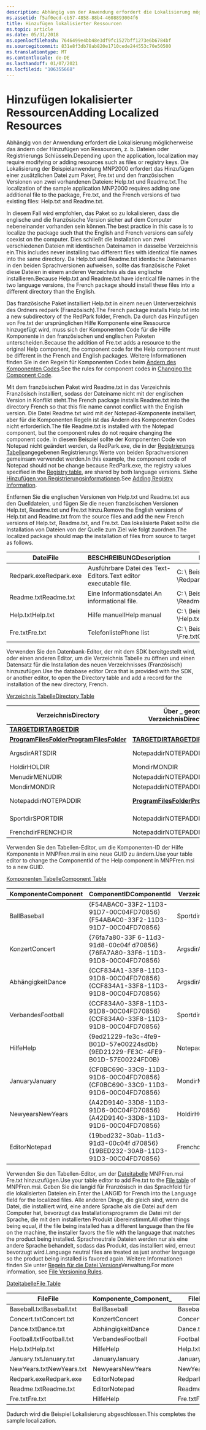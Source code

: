 ```yaml
---
description: Abhängig von der Anwendung erfordert die Lokalisierung möglicherweise das ändern oder Hinzufügen von Ressourcen, z. b. Dateien oder Registrierungs Schlüsseln.
ms.assetid: f5af0ecd-cb57-4858-88b4-4608893004f6
title: Hinzufügen lokalisierter Ressourcen
ms.topic: article
ms.date: 05/31/2018
ms.openlocfilehash: 7646499e4bb48e3df9fc1527bff1273e6b6784bf
ms.sourcegitcommit: 831e8f3db78ab820e1710cede244553c70e50500
ms.translationtype: MT
ms.contentlocale: de-DE
ms.lasthandoff: 01/07/2021
ms.locfileid: "106355668"
---
```

# <a name="adding-localized-resources"></a><span data-ttu-id="bf057-103">Hinzufügen lokalisierter Ressourcen</span><span class="sxs-lookup"><span data-stu-id="bf057-103">Adding Localized Resources</span></span>

<span data-ttu-id="bf057-104">Abhängig von der Anwendung erfordert die Lokalisierung möglicherweise das ändern oder Hinzufügen von Ressourcen, z. b. Dateien oder Registrierungs Schlüsseln.</span><span class="sxs-lookup"><span data-stu-id="bf057-104">Depending upon the application, localization may require modifying or adding resources such as files or registry keys.</span></span> <span data-ttu-id="bf057-105">Die Lokalisierung der Beispielanwendung MNP2000 erfordert das Hinzufügen einer zusätzlichen Datei zum Paket, Fre.txt und den französischen Versionen von zwei vorhandenen Dateien: Help.txt und Readme.txt.</span><span class="sxs-lookup"><span data-stu-id="bf057-105">The localization of the sample application MNP2000 requires adding one additional file to the package, Fre.txt, and the French versions of two existing files: Help.txt and Readme.txt.</span></span>

<span data-ttu-id="bf057-106">In diesem Fall wird empfohlen, das Paket so zu lokalisieren, dass die englische und die französische Version sicher auf dem Computer nebeneinander vorhanden sein können.</span><span class="sxs-lookup"><span data-stu-id="bf057-106">The best practice in this case is to localize the package such that the English and French versions can safely coexist on the computer.</span></span> <span data-ttu-id="bf057-107">Dies schließt die Installation von zwei verschiedenen Dateien mit identischen Dateinamen in dasselbe Verzeichnis ein.</span><span class="sxs-lookup"><span data-stu-id="bf057-107">This includes never installing two different files with identical file names into the same directory.</span></span> <span data-ttu-id="bf057-108">Da Help.txt und Readme.txt identische Dateinamen in den beiden Sprachversionen aufweisen, sollte das französische Paket diese Dateien in einem anderen Verzeichnis als das englische installieren.</span><span class="sxs-lookup"><span data-stu-id="bf057-108">Because Help.txt and Readme.txt have identical file names in the two language versions, the French package should install these files into a different directory than the English.</span></span>

<span data-ttu-id="bf057-109">Das französische Paket installiert Help.txt in einem neuen Unterverzeichnis des Ordners redpark (Französisch).</span><span class="sxs-lookup"><span data-stu-id="bf057-109">The French package installs Help.txt into a new subdirectory of the RedPark folder, French.</span></span> <span data-ttu-id="bf057-110">Da durch das Hinzufügen von Fre.txt der ursprünglichen Hilfe Komponente eine Ressource hinzugefügt wird, muss sich der Komponenten Code für die Hilfe Komponente in den französischen und englischen Paketen unterscheiden.</span><span class="sxs-lookup"><span data-stu-id="bf057-110">Because the addition of Fre.txt adds a resource to the original Help component, the component code for the Help component must be different in the French and English packages.</span></span> <span data-ttu-id="bf057-111">Weitere Informationen finden Sie in den Regeln für Komponenten Codes beim [Ändern des Komponenten Codes](changing-the-component-code.md).</span><span class="sxs-lookup"><span data-stu-id="bf057-111">See the rules for component codes in [Changing the Component Code](changing-the-component-code.md).</span></span>

<span data-ttu-id="bf057-112">Mit dem französischen Paket wird Readme.txt in das Verzeichnis Französisch installiert, sodass der Dateiname nicht mit der englischen Version in Konflikt steht.</span><span class="sxs-lookup"><span data-stu-id="bf057-112">The French package installs Readme.txt into the directory French so that this file name cannot conflict with the English version.</span></span> <span data-ttu-id="bf057-113">Die Datei Readme.txt wird mit der Notepad-Komponente installiert, aber für die Komponenten Regeln ist das Ändern des Komponenten Codes nicht erforderlich.</span><span class="sxs-lookup"><span data-stu-id="bf057-113">The file Readme.txt is installed with the Notepad component, but the component rules do not require changing the component code.</span></span> <span data-ttu-id="bf057-114">In diesem Beispiel sollte der Komponenten Code von Notepad nicht geändert werden, da RedPark.exe, die in der [Registrierungs Tabelle](registry-table.md)angegebenen Registrierungs Werte von beiden Sprachversionen gemeinsam verwendet werden.</span><span class="sxs-lookup"><span data-stu-id="bf057-114">In this example, the component code of Notepad should not be change because RedPark.exe, the registry values specified in the [Registry table](registry-table.md), are shared by both language versions.</span></span> <span data-ttu-id="bf057-115">Siehe [Hinzufügen von Registrierungsinformationen](adding-registry-information.md).</span><span class="sxs-lookup"><span data-stu-id="bf057-115">See [Adding Registry Information](adding-registry-information.md).</span></span>

<span data-ttu-id="bf057-116">Entfernen Sie die englischen Versionen von Help.txt und Readme.txt aus den Quelldateien, und fügen Sie die neuen französischen Versionen Help.txt, Readme.txt und Fre.txt hinzu.</span><span class="sxs-lookup"><span data-stu-id="bf057-116">Remove the English versions of Help.txt and Readme.txt from the source files and add the new French versions of Help.txt, Readme.txt, and Fre.txt.</span></span> <span data-ttu-id="bf057-117">Das lokalisierte Paket sollte die Installation von Dateien von der Quelle zum Ziel wie folgt zuordnen.</span><span class="sxs-lookup"><span data-stu-id="bf057-117">The localized package should map the installation of files from source to target as follows.</span></span>



| <span data-ttu-id="bf057-118">Datei</span><span class="sxs-lookup"><span data-stu-id="bf057-118">File</span></span>        | <span data-ttu-id="bf057-119">BESCHREIBUNG</span><span class="sxs-lookup"><span data-stu-id="bf057-119">Description</span></span>                  | <span data-ttu-id="bf057-120">Pfad zur Quelle</span><span class="sxs-lookup"><span data-stu-id="bf057-120">Path to source</span></span>                   | <span data-ttu-id="bf057-121">Pfad zum Ziel</span><span class="sxs-lookup"><span data-stu-id="bf057-121">Path to target</span></span>                                         |
|-------------|------------------------------|----------------------------------|--------------------------------------------------------|
| <span data-ttu-id="bf057-122">Redpark.exe</span><span class="sxs-lookup"><span data-stu-id="bf057-122">Redpark.exe</span></span> | <span data-ttu-id="bf057-123">Ausführbare Datei des Text-Editors.</span><span class="sxs-lookup"><span data-stu-id="bf057-123">Text editor executable file.</span></span> | <span data-ttu-id="bf057-124">C: \\ Beispiel für \\ Notepad \\Redpark.exe</span><span class="sxs-lookup"><span data-stu-id="bf057-124">C:\\Sample\\Notepad\\Redpark.exe</span></span> | <span data-ttu-id="bf057-125">\[ProgramFilesFolder \] \\ rotes \_ Park \\ Französisch \\Redpark.exe</span><span class="sxs-lookup"><span data-stu-id="bf057-125">\[ProgramFilesFolder\]\\Red\_Park\\French\\Redpark.exe</span></span> |
| <span data-ttu-id="bf057-126">Readme.txt</span><span class="sxs-lookup"><span data-stu-id="bf057-126">Readme.txt</span></span>  | <span data-ttu-id="bf057-127">Eine Informationsdatei.</span><span class="sxs-lookup"><span data-stu-id="bf057-127">An informational file.</span></span>       | <span data-ttu-id="bf057-128">C: \\ Beispiel für \\ Notepad \\Readme.txt</span><span class="sxs-lookup"><span data-stu-id="bf057-128">C:\\Sample\\Notepad\\Readme.txt</span></span>  | <span data-ttu-id="bf057-129">\[ProgramFilesFolder \] \\ rotes \_ Park \\ Französisch \\Readme.txt</span><span class="sxs-lookup"><span data-stu-id="bf057-129">\[ProgramFilesFolder\]\\Red\_Park\\French\\Readme.txt</span></span>  |
| <span data-ttu-id="bf057-130">Help.txt</span><span class="sxs-lookup"><span data-stu-id="bf057-130">Help.txt</span></span>    | <span data-ttu-id="bf057-131">Hilfe manuell</span><span class="sxs-lookup"><span data-stu-id="bf057-131">Help manual</span></span>                  | <span data-ttu-id="bf057-132">C: \\ Beispiel für \\ Notepad \\Help.txt</span><span class="sxs-lookup"><span data-stu-id="bf057-132">C:\\Sample\\Notepad\\Help.txt</span></span>    | <span data-ttu-id="bf057-133">\[ProgramFilesFolder \] \\ rotes \_ Park \\ Französisch \\Help.txt</span><span class="sxs-lookup"><span data-stu-id="bf057-133">\[ProgramFilesFolder\]\\Red\_Park\\French\\Help.txt</span></span>    |
| <span data-ttu-id="bf057-134">Fre.txt</span><span class="sxs-lookup"><span data-stu-id="bf057-134">Fre.txt</span></span>     | <span data-ttu-id="bf057-135">Telefonliste</span><span class="sxs-lookup"><span data-stu-id="bf057-135">Phone list</span></span>                   | <span data-ttu-id="bf057-136">C: \\ Beispiel für \\ Notepad \\Fre.txt</span><span class="sxs-lookup"><span data-stu-id="bf057-136">C:\\Sample\\Notepad\\Fre.txt</span></span>     | <span data-ttu-id="bf057-137">\[ProgramFilesFolder \] \\ rotes \_ Park \\ Französisch \\Fre.txt</span><span class="sxs-lookup"><span data-stu-id="bf057-137">\[ProgramFilesFolder\]\\Red\_Park\\French\\Fre.txt</span></span>     |



 

<span data-ttu-id="bf057-138">Verwenden Sie den Datenbank-Editor, der mit dem SDK bereitgestellt wird, oder einen anderen Editor, um die Verzeichnis Tabelle zu öffnen und einen Datensatz für die Installation des neuen Verzeichnisses (Französisch) hinzuzufügen.</span><span class="sxs-lookup"><span data-stu-id="bf057-138">Use the database editor Orca that is provided with the SDK, or another editor, to open the Directory table and add a record for the installation of the new directory, French.</span></span>

[<span data-ttu-id="bf057-139">Verzeichnis Tabelle</span><span class="sxs-lookup"><span data-stu-id="bf057-139">Directory Table</span></span>](directory-table.md)



| <span data-ttu-id="bf057-140">Verzeichnis</span><span class="sxs-lookup"><span data-stu-id="bf057-140">Directory</span></span>                                        | <span data-ttu-id="bf057-141">Über \_ geordnetes Verzeichnis</span><span class="sxs-lookup"><span data-stu-id="bf057-141">Directory\_Parent</span></span>                                | <span data-ttu-id="bf057-142">DefaultDir</span><span class="sxs-lookup"><span data-stu-id="bf057-142">DefaultDir</span></span>        |
|--------------------------------------------------|--------------------------------------------------|-------------------|
| [<span data-ttu-id="bf057-143">**TARGETDIR**</span><span class="sxs-lookup"><span data-stu-id="bf057-143">**TARGETDIR**</span></span>](targetdir.md)                   |                                                  | <span data-ttu-id="bf057-144">SourceDir</span><span class="sxs-lookup"><span data-stu-id="bf057-144">SourceDir</span></span>         |
| [<span data-ttu-id="bf057-145">**ProgramFilesFolder**</span><span class="sxs-lookup"><span data-stu-id="bf057-145">**ProgramFilesFolder**</span></span>](programfilesfolder.md) | [<span data-ttu-id="bf057-146">**TARGETDIR**</span><span class="sxs-lookup"><span data-stu-id="bf057-146">**TARGETDIR**</span></span>](targetdir.md)                   | <span data-ttu-id="bf057-147">.</span><span class="sxs-lookup"><span data-stu-id="bf057-147">.</span></span>                 |
| <span data-ttu-id="bf057-148">Argsdir</span><span class="sxs-lookup"><span data-stu-id="bf057-148">ARTSDIR</span></span>                                          | <span data-ttu-id="bf057-149">Notepaddir</span><span class="sxs-lookup"><span data-stu-id="bf057-149">NOTEPADDIR</span></span>                                       | <span data-ttu-id="bf057-150">Kunst: Ereignisse</span><span class="sxs-lookup"><span data-stu-id="bf057-150">Arts:Events</span></span>       |
| <span data-ttu-id="bf057-151">Holdir</span><span class="sxs-lookup"><span data-stu-id="bf057-151">HOLDIR</span></span>                                           | <span data-ttu-id="bf057-152">Mondir</span><span class="sxs-lookup"><span data-stu-id="bf057-152">MONDIR</span></span>                                           | <span data-ttu-id="bf057-153">.: Feiertage</span><span class="sxs-lookup"><span data-stu-id="bf057-153">.:Holidays</span></span>        |
| <span data-ttu-id="bf057-154">Menudir</span><span class="sxs-lookup"><span data-stu-id="bf057-154">MENUDIR</span></span>                                          | <span data-ttu-id="bf057-155">Notepaddir</span><span class="sxs-lookup"><span data-stu-id="bf057-155">NOTEPADDIR</span></span>                                       | <span data-ttu-id="bf057-156">Menü</span><span class="sxs-lookup"><span data-stu-id="bf057-156">Menu</span></span>              |
| <span data-ttu-id="bf057-157">Mondir</span><span class="sxs-lookup"><span data-stu-id="bf057-157">MONDIR</span></span>                                           | <span data-ttu-id="bf057-158">Notepaddir</span><span class="sxs-lookup"><span data-stu-id="bf057-158">NOTEPADDIR</span></span>                                       | <span data-ttu-id="bf057-159">Tors</span><span class="sxs-lookup"><span data-stu-id="bf057-159">Gate</span></span>              |
| <span data-ttu-id="bf057-160">Notepaddir</span><span class="sxs-lookup"><span data-stu-id="bf057-160">NOTEPADDIR</span></span>                                       | [<span data-ttu-id="bf057-161">**ProgramFilesFolder**</span><span class="sxs-lookup"><span data-stu-id="bf057-161">**ProgramFilesFolder**</span></span>](programfilesfolder.md) | <span data-ttu-id="bf057-162">Roter \_ Park: Notepad</span><span class="sxs-lookup"><span data-stu-id="bf057-162">Red\_Park:Notepad</span></span> |
| <span data-ttu-id="bf057-163">Sportdir</span><span class="sxs-lookup"><span data-stu-id="bf057-163">SPORTDIR</span></span>                                         | <span data-ttu-id="bf057-164">Notepaddir</span><span class="sxs-lookup"><span data-stu-id="bf057-164">NOTEPADDIR</span></span>                                       | <span data-ttu-id="bf057-165">Sport: Ereignisse</span><span class="sxs-lookup"><span data-stu-id="bf057-165">Sports:Events</span></span>     |
| <span data-ttu-id="bf057-166">Frenchdir</span><span class="sxs-lookup"><span data-stu-id="bf057-166">FRENCHDIR</span></span>                                        | <span data-ttu-id="bf057-167">Notepaddir</span><span class="sxs-lookup"><span data-stu-id="bf057-167">NOTEPADDIR</span></span>                                       | <span data-ttu-id="bf057-168">Französisch:.</span><span class="sxs-lookup"><span data-stu-id="bf057-168">French:.</span></span>          |



 

<span data-ttu-id="bf057-169">Verwenden Sie den Tabellen-Editor, um die Komponenten-ID der Hilfe Komponente in MNPFren.msi in eine neue GUID zu ändern.</span><span class="sxs-lookup"><span data-stu-id="bf057-169">Use your table editor to change the ComponentId of the Help component in MNPFren.msi to a new GUID.</span></span>

[<span data-ttu-id="bf057-170">Komponenten Tabelle</span><span class="sxs-lookup"><span data-stu-id="bf057-170">Component Table</span></span>](component-table.md)



| <span data-ttu-id="bf057-171">Komponente</span><span class="sxs-lookup"><span data-stu-id="bf057-171">Component</span></span> | <span data-ttu-id="bf057-172">ComponentID</span><span class="sxs-lookup"><span data-stu-id="bf057-172">ComponentId</span></span>                            | <span data-ttu-id="bf057-173">Verzeichnis\_</span><span class="sxs-lookup"><span data-stu-id="bf057-173">Directory\_</span></span> | <span data-ttu-id="bf057-174">Attribute</span><span class="sxs-lookup"><span data-stu-id="bf057-174">Attributes</span></span> | <span data-ttu-id="bf057-175">Bedingung</span><span class="sxs-lookup"><span data-stu-id="bf057-175">Condition</span></span> | <span data-ttu-id="bf057-176">KEYPATH</span><span class="sxs-lookup"><span data-stu-id="bf057-176">Keypath</span></span>      |
|-----------|----------------------------------------|-------------|------------|-----------|--------------|
| <span data-ttu-id="bf057-177">Ball</span><span class="sxs-lookup"><span data-stu-id="bf057-177">Baseball</span></span>  | <span data-ttu-id="bf057-178">{F54ABAC0-33F2-11D3-91D7-00C04FD70856}</span><span class="sxs-lookup"><span data-stu-id="bf057-178">{F54ABAC0-33F2-11D3-91D7-00C04FD70856}</span></span> | <span data-ttu-id="bf057-179">Sportdir</span><span class="sxs-lookup"><span data-stu-id="bf057-179">SPORTDIR</span></span>    | <span data-ttu-id="bf057-180">2</span><span class="sxs-lookup"><span data-stu-id="bf057-180">2</span></span>          |           | <span data-ttu-id="bf057-181">Baseball.txt</span><span class="sxs-lookup"><span data-stu-id="bf057-181">Baseball.txt</span></span> |
| <span data-ttu-id="bf057-182">Konzert</span><span class="sxs-lookup"><span data-stu-id="bf057-182">Concert</span></span>   | <span data-ttu-id="bf057-183">{76fa7a80-33F 6-11d3-91d8-00c04f d70856}</span><span class="sxs-lookup"><span data-stu-id="bf057-183">{76FA7A80-33F6-11D3-91D8-00C04FD70856}</span></span> | <span data-ttu-id="bf057-184">Argsdir</span><span class="sxs-lookup"><span data-stu-id="bf057-184">ARTSDIR</span></span>     | <span data-ttu-id="bf057-185">2</span><span class="sxs-lookup"><span data-stu-id="bf057-185">2</span></span>          |           | <span data-ttu-id="bf057-186">Concert.txt</span><span class="sxs-lookup"><span data-stu-id="bf057-186">Concert.txt</span></span>  |
| <span data-ttu-id="bf057-187">Abhängigkeit</span><span class="sxs-lookup"><span data-stu-id="bf057-187">Dance</span></span>     | <span data-ttu-id="bf057-188">{CCF834A1-33F8-11D3-91D8-00C04FD70856}</span><span class="sxs-lookup"><span data-stu-id="bf057-188">{CCF834A1-33F8-11D3-91D8-00C04FD70856}</span></span> | <span data-ttu-id="bf057-189">Argsdir</span><span class="sxs-lookup"><span data-stu-id="bf057-189">ARTSDIR</span></span>     | <span data-ttu-id="bf057-190">2</span><span class="sxs-lookup"><span data-stu-id="bf057-190">2</span></span>          |           | <span data-ttu-id="bf057-191">Dance.txt</span><span class="sxs-lookup"><span data-stu-id="bf057-191">Dance.txt</span></span>    |
| <span data-ttu-id="bf057-192">Verbandes</span><span class="sxs-lookup"><span data-stu-id="bf057-192">Football</span></span>  | <span data-ttu-id="bf057-193">{CCF834A0-33F8-11D3-91D8-00C04FD70856}</span><span class="sxs-lookup"><span data-stu-id="bf057-193">{CCF834A0-33F8-11D3-91D8-00C04FD70856}</span></span> | <span data-ttu-id="bf057-194">Sportdir</span><span class="sxs-lookup"><span data-stu-id="bf057-194">SPORTDIR</span></span>    | <span data-ttu-id="bf057-195">2</span><span class="sxs-lookup"><span data-stu-id="bf057-195">2</span></span>          |           | <span data-ttu-id="bf057-196">Football.txt</span><span class="sxs-lookup"><span data-stu-id="bf057-196">Football.txt</span></span> |
| <span data-ttu-id="bf057-197">Hilfe</span><span class="sxs-lookup"><span data-stu-id="bf057-197">Help</span></span>      | <span data-ttu-id="bf057-198">{9ed21229-fe3c-4fe9-B01D-57e00224sd0b}</span><span class="sxs-lookup"><span data-stu-id="bf057-198">{9ED21229-FE3C-4FE9-B01D-57E00224FD0B}</span></span> | <span data-ttu-id="bf057-199">Notepaddir</span><span class="sxs-lookup"><span data-stu-id="bf057-199">NOTEPADDIR</span></span>  | <span data-ttu-id="bf057-200">2</span><span class="sxs-lookup"><span data-stu-id="bf057-200">2</span></span>          |           | <span data-ttu-id="bf057-201">Help.txt</span><span class="sxs-lookup"><span data-stu-id="bf057-201">Help.txt</span></span>     |
| <span data-ttu-id="bf057-202">January</span><span class="sxs-lookup"><span data-stu-id="bf057-202">January</span></span>   | <span data-ttu-id="bf057-203">{CF0BC690-33C9-11D3-91D6-00C04FD70856}</span><span class="sxs-lookup"><span data-stu-id="bf057-203">{CF0BC690-33C9-11D3-91D6-00C04FD70856}</span></span> | <span data-ttu-id="bf057-204">Mondir</span><span class="sxs-lookup"><span data-stu-id="bf057-204">MONDIR</span></span>      | <span data-ttu-id="bf057-205">2</span><span class="sxs-lookup"><span data-stu-id="bf057-205">2</span></span>          |           | <span data-ttu-id="bf057-206">January.txt</span><span class="sxs-lookup"><span data-stu-id="bf057-206">January.txt</span></span>  |
| <span data-ttu-id="bf057-207">Newyears</span><span class="sxs-lookup"><span data-stu-id="bf057-207">NewYears</span></span>  | <span data-ttu-id="bf057-208">{A42D9140-33D8-11D3-91D6-00C04FD70856}</span><span class="sxs-lookup"><span data-stu-id="bf057-208">{A42D9140-33D8-11D3-91D6-00C04FD70856}</span></span> | <span data-ttu-id="bf057-209">Holdir</span><span class="sxs-lookup"><span data-stu-id="bf057-209">HOLDIR</span></span>      | <span data-ttu-id="bf057-210">2</span><span class="sxs-lookup"><span data-stu-id="bf057-210">2</span></span>          |           | <span data-ttu-id="bf057-211">NewYears.txt</span><span class="sxs-lookup"><span data-stu-id="bf057-211">NewYears.txt</span></span> |
| <span data-ttu-id="bf057-212">Editor</span><span class="sxs-lookup"><span data-stu-id="bf057-212">Notepad</span></span>   | <span data-ttu-id="bf057-213">{19bed232-30ab-11d3-91d3-00c04f d70856}</span><span class="sxs-lookup"><span data-stu-id="bf057-213">{19BED232-30AB-11D3-91D3-00C04FD70856}</span></span> | <span data-ttu-id="bf057-214">Frenchdir</span><span class="sxs-lookup"><span data-stu-id="bf057-214">FRENCHDIR</span></span>   | <span data-ttu-id="bf057-215">2</span><span class="sxs-lookup"><span data-stu-id="bf057-215">2</span></span>          |           | <span data-ttu-id="bf057-216">Redpark.exe</span><span class="sxs-lookup"><span data-stu-id="bf057-216">Redpark.exe</span></span>  |



 

<span data-ttu-id="bf057-217">Verwenden Sie den Tabellen-Editor, um der [Dateitabelle](file-table.md) MNPFren.msi Fre.txt hinzuzufügen.</span><span class="sxs-lookup"><span data-stu-id="bf057-217">Use your table editor to add Fre.txt to the [File table](file-table.md) of MNPFren.msi.</span></span> <span data-ttu-id="bf057-218">Geben Sie die langid für Französisch in das Sprachfeld für die lokalisierten Dateien ein.</span><span class="sxs-lookup"><span data-stu-id="bf057-218">Enter the LANGID for French into the Language field for the localized files.</span></span> <span data-ttu-id="bf057-219">Alle anderen Dinge, die gleich sind, wenn die Datei, die installiert wird, eine andere Sprache als die Datei auf dem Computer hat, bevorzugt das Installationsprogramm die Datei mit der Sprache, die mit dem installierten Produkt übereinstimmt.</span><span class="sxs-lookup"><span data-stu-id="bf057-219">All other things being equal, if the file being installed has a different language than the file on the machine, the installer favors the file with the language that matches the product being installed.</span></span> <span data-ttu-id="bf057-220">Sprachneutrale Dateien werden nur als eine andere Sprache behandelt, sodass das Produkt, das installiert wird, erneut bevorzugt wird.</span><span class="sxs-lookup"><span data-stu-id="bf057-220">Language neutral files are treated as just another language so the product being installed is favored again.</span></span> <span data-ttu-id="bf057-221">Weitere Informationen finden Sie unter [Regeln für die Datei Versions](file-versioning-rules.md)Verwaltung.</span><span class="sxs-lookup"><span data-stu-id="bf057-221">For more information, see [File Versioning Rules](file-versioning-rules.md).</span></span>

[<span data-ttu-id="bf057-222">Dateitabelle</span><span class="sxs-lookup"><span data-stu-id="bf057-222">File Table</span></span>](file-table.md)



| <span data-ttu-id="bf057-223">File</span><span class="sxs-lookup"><span data-stu-id="bf057-223">File</span></span>         | <span data-ttu-id="bf057-224">Komponente\_</span><span class="sxs-lookup"><span data-stu-id="bf057-224">Component\_</span></span> | <span data-ttu-id="bf057-225">FileName</span><span class="sxs-lookup"><span data-stu-id="bf057-225">FileName</span></span>     | <span data-ttu-id="bf057-226">FileSize</span><span class="sxs-lookup"><span data-stu-id="bf057-226">FileSize</span></span> | <span data-ttu-id="bf057-227">Version</span><span class="sxs-lookup"><span data-stu-id="bf057-227">Version</span></span> | <span data-ttu-id="bf057-228">Sprache</span><span class="sxs-lookup"><span data-stu-id="bf057-228">Language</span></span> | <span data-ttu-id="bf057-229">Attribute</span><span class="sxs-lookup"><span data-stu-id="bf057-229">Attributes</span></span> | <span data-ttu-id="bf057-230">Sequenz</span><span class="sxs-lookup"><span data-stu-id="bf057-230">Sequence</span></span> |
|--------------|-------------|--------------|----------|---------|----------|------------|----------|
| <span data-ttu-id="bf057-231">Baseball.txt</span><span class="sxs-lookup"><span data-stu-id="bf057-231">Baseball.txt</span></span> | <span data-ttu-id="bf057-232">Ball</span><span class="sxs-lookup"><span data-stu-id="bf057-232">Baseball</span></span>    | <span data-ttu-id="bf057-233">Baseball.txt</span><span class="sxs-lookup"><span data-stu-id="bf057-233">Baseball.txt</span></span> | <span data-ttu-id="bf057-234">1000</span><span class="sxs-lookup"><span data-stu-id="bf057-234">1000</span></span>     |         |          | <span data-ttu-id="bf057-235">0</span><span class="sxs-lookup"><span data-stu-id="bf057-235">0</span></span>          | <span data-ttu-id="bf057-236">1</span><span class="sxs-lookup"><span data-stu-id="bf057-236">1</span></span>        |
| <span data-ttu-id="bf057-237">Concert.txt</span><span class="sxs-lookup"><span data-stu-id="bf057-237">Concert.txt</span></span>  | <span data-ttu-id="bf057-238">Konzert</span><span class="sxs-lookup"><span data-stu-id="bf057-238">Concert</span></span>     | <span data-ttu-id="bf057-239">Concert.txt</span><span class="sxs-lookup"><span data-stu-id="bf057-239">Concert.txt</span></span>  | <span data-ttu-id="bf057-240">1000</span><span class="sxs-lookup"><span data-stu-id="bf057-240">1000</span></span>     |         |          | <span data-ttu-id="bf057-241">0</span><span class="sxs-lookup"><span data-stu-id="bf057-241">0</span></span>          | <span data-ttu-id="bf057-242">1</span><span class="sxs-lookup"><span data-stu-id="bf057-242">1</span></span>        |
| <span data-ttu-id="bf057-243">Dance.txt</span><span class="sxs-lookup"><span data-stu-id="bf057-243">Dance.txt</span></span>    | <span data-ttu-id="bf057-244">Abhängigkeit</span><span class="sxs-lookup"><span data-stu-id="bf057-244">Dance</span></span>       | <span data-ttu-id="bf057-245">Dance.txt</span><span class="sxs-lookup"><span data-stu-id="bf057-245">Dance.txt</span></span>    | <span data-ttu-id="bf057-246">1000</span><span class="sxs-lookup"><span data-stu-id="bf057-246">1000</span></span>     |         |          | <span data-ttu-id="bf057-247">0</span><span class="sxs-lookup"><span data-stu-id="bf057-247">0</span></span>          | <span data-ttu-id="bf057-248">1</span><span class="sxs-lookup"><span data-stu-id="bf057-248">1</span></span>        |
| <span data-ttu-id="bf057-249">Football.txt</span><span class="sxs-lookup"><span data-stu-id="bf057-249">Football.txt</span></span> | <span data-ttu-id="bf057-250">Verbandes</span><span class="sxs-lookup"><span data-stu-id="bf057-250">Football</span></span>    | <span data-ttu-id="bf057-251">Football.txt</span><span class="sxs-lookup"><span data-stu-id="bf057-251">Football.txt</span></span> | <span data-ttu-id="bf057-252">1000</span><span class="sxs-lookup"><span data-stu-id="bf057-252">1000</span></span>     |         |          | <span data-ttu-id="bf057-253">0</span><span class="sxs-lookup"><span data-stu-id="bf057-253">0</span></span>          | <span data-ttu-id="bf057-254">1</span><span class="sxs-lookup"><span data-stu-id="bf057-254">1</span></span>        |
| <span data-ttu-id="bf057-255">Help.txt</span><span class="sxs-lookup"><span data-stu-id="bf057-255">Help.txt</span></span>     | <span data-ttu-id="bf057-256">Hilfe</span><span class="sxs-lookup"><span data-stu-id="bf057-256">Help</span></span>        | <span data-ttu-id="bf057-257">Help.txt</span><span class="sxs-lookup"><span data-stu-id="bf057-257">Help.txt</span></span>     | <span data-ttu-id="bf057-258">1000</span><span class="sxs-lookup"><span data-stu-id="bf057-258">1000</span></span>     |         | <span data-ttu-id="bf057-259">1036</span><span class="sxs-lookup"><span data-stu-id="bf057-259">1036</span></span>     | <span data-ttu-id="bf057-260">0</span><span class="sxs-lookup"><span data-stu-id="bf057-260">0</span></span>          | <span data-ttu-id="bf057-261">1</span><span class="sxs-lookup"><span data-stu-id="bf057-261">1</span></span>        |
| <span data-ttu-id="bf057-262">January.txt</span><span class="sxs-lookup"><span data-stu-id="bf057-262">January.txt</span></span>  | <span data-ttu-id="bf057-263">January</span><span class="sxs-lookup"><span data-stu-id="bf057-263">January</span></span>     | <span data-ttu-id="bf057-264">January.txt</span><span class="sxs-lookup"><span data-stu-id="bf057-264">January.txt</span></span>  | <span data-ttu-id="bf057-265">1000</span><span class="sxs-lookup"><span data-stu-id="bf057-265">1000</span></span>     |         |          | <span data-ttu-id="bf057-266">0</span><span class="sxs-lookup"><span data-stu-id="bf057-266">0</span></span>          | <span data-ttu-id="bf057-267">1</span><span class="sxs-lookup"><span data-stu-id="bf057-267">1</span></span>        |
| <span data-ttu-id="bf057-268">NewYears.txt</span><span class="sxs-lookup"><span data-stu-id="bf057-268">NewYears.txt</span></span> | <span data-ttu-id="bf057-269">Newyears</span><span class="sxs-lookup"><span data-stu-id="bf057-269">NewYears</span></span>    | <span data-ttu-id="bf057-270">NewYears.txt</span><span class="sxs-lookup"><span data-stu-id="bf057-270">NewYears.txt</span></span> | <span data-ttu-id="bf057-271">1000</span><span class="sxs-lookup"><span data-stu-id="bf057-271">1000</span></span>     |         |          | <span data-ttu-id="bf057-272">0</span><span class="sxs-lookup"><span data-stu-id="bf057-272">0</span></span>          | <span data-ttu-id="bf057-273">1</span><span class="sxs-lookup"><span data-stu-id="bf057-273">1</span></span>        |
| <span data-ttu-id="bf057-274">Redpark.exe</span><span class="sxs-lookup"><span data-stu-id="bf057-274">Redpark.exe</span></span>  | <span data-ttu-id="bf057-275">Editor</span><span class="sxs-lookup"><span data-stu-id="bf057-275">Notepad</span></span>     | <span data-ttu-id="bf057-276">Redpark.exe</span><span class="sxs-lookup"><span data-stu-id="bf057-276">Redpark.exe</span></span>  | <span data-ttu-id="bf057-277">45328</span><span class="sxs-lookup"><span data-stu-id="bf057-277">45328</span></span>    |         |          | <span data-ttu-id="bf057-278">0</span><span class="sxs-lookup"><span data-stu-id="bf057-278">0</span></span>          | <span data-ttu-id="bf057-279">1</span><span class="sxs-lookup"><span data-stu-id="bf057-279">1</span></span>        |
| <span data-ttu-id="bf057-280">Readme.txt</span><span class="sxs-lookup"><span data-stu-id="bf057-280">Readme.txt</span></span>   | <span data-ttu-id="bf057-281">Editor</span><span class="sxs-lookup"><span data-stu-id="bf057-281">Notepad</span></span>     | <span data-ttu-id="bf057-282">Readme.txt</span><span class="sxs-lookup"><span data-stu-id="bf057-282">Readme.txt</span></span>   | <span data-ttu-id="bf057-283">1000</span><span class="sxs-lookup"><span data-stu-id="bf057-283">1000</span></span>     |         | <span data-ttu-id="bf057-284">1036</span><span class="sxs-lookup"><span data-stu-id="bf057-284">1036</span></span>     | <span data-ttu-id="bf057-285">0</span><span class="sxs-lookup"><span data-stu-id="bf057-285">0</span></span>          | <span data-ttu-id="bf057-286">1</span><span class="sxs-lookup"><span data-stu-id="bf057-286">1</span></span>        |
| <span data-ttu-id="bf057-287">Fre.txt</span><span class="sxs-lookup"><span data-stu-id="bf057-287">Fre.txt</span></span>      | <span data-ttu-id="bf057-288">Hilfe</span><span class="sxs-lookup"><span data-stu-id="bf057-288">Help</span></span>        | <span data-ttu-id="bf057-289">Fre.txt</span><span class="sxs-lookup"><span data-stu-id="bf057-289">Fre.txt</span></span>      | <span data-ttu-id="bf057-290">1000</span><span class="sxs-lookup"><span data-stu-id="bf057-290">1000</span></span>     |         | <span data-ttu-id="bf057-291">1036</span><span class="sxs-lookup"><span data-stu-id="bf057-291">1036</span></span>     | <span data-ttu-id="bf057-292">0</span><span class="sxs-lookup"><span data-stu-id="bf057-292">0</span></span>          | <span data-ttu-id="bf057-293">1</span><span class="sxs-lookup"><span data-stu-id="bf057-293">1</span></span>        |



 

<span data-ttu-id="bf057-294">Dadurch wird die Beispiel Lokalisierung abgeschlossen.</span><span class="sxs-lookup"><span data-stu-id="bf057-294">This completes the sample localization.</span></span>

 

 



